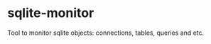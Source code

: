 sqlite-monitor
==============

Tool to monitor sqlite objects: connections, tables, queries and etc.
